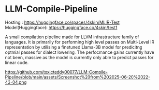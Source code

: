 # LLM-Compile-Pipeline
Hosting : https://huggingface.co/spaces/4skin/MLIR-Test
Model(Huggingface): https://huggingface.co/4skin/test1

A small compilation pipeline made for LLVM infrastructure family of languages. It is primarily for performing high level passes on Multi-Level IR representation by utilising a finetuned Llama-3B model for predicitng optmial passes for dialect lowering. The perfocmance gains currently have not been, massive as the model is currently only able to predict passes for linear code.

https://github.com/toxicteddy00077/LLM-Compile-Pipeline/blob/main/assets/Screenshot%20from%202025-06-20%2022-43-04.png
